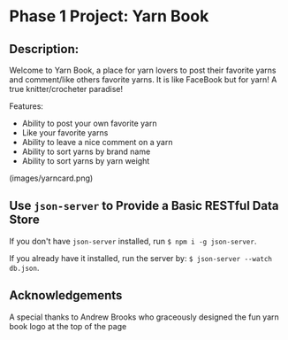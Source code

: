 # Phase 1 Project: Yarn Book

## Description:

Welcome to Yarn Book, a place for yarn lovers to post their favorite yarns
and comment/like others favorite yarns. It is like FaceBook but for yarn! 
A true knitter/crocheter paradise!

Features:
- Ability to post your own favorite yarn
- Like your favorite yarns
- Ability to leave a nice comment on a yarn
- Ability to sort yarns by brand name
- Ability to sort yarns by yarn weight 

(images/yarncard.png)

## Use `json-server` to Provide a Basic RESTful Data Store

If you don't have `json-server` installed, run `$ npm i -g json-server`.

If you already have it installed, run the server by: `$ json-server --watch db.json`.

## Acknowledgements 

A special thanks to Andrew Brooks who graceously designed the fun yarn book logo at the 
top of the page 